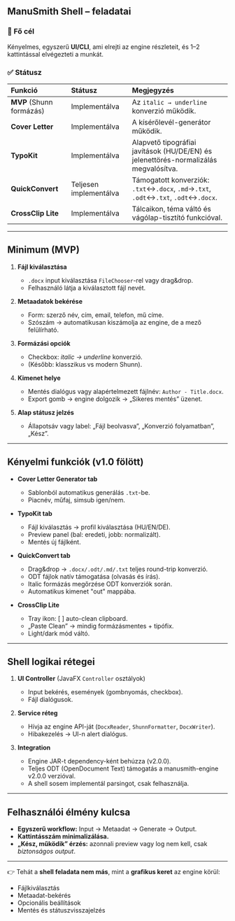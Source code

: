 ## ManuSmith Shell – feladatai

### 🎯 Fő cél

Kényelmes, egyszerű **UI/CLI**, ami elrejti az engine részleteit, és 1–2 kattintással elvégezteti a munkát.

### ✅ Státusz

| Funkció | Státusz | Megjegyzés |
| :--- | :--- | :--- |
| **MVP** (Shunn formázás) |  Implementálva | Az `italic → underline` konverzió működik. |
| **Cover Letter** | Implementálva | A kísérőlevél-generátor működik. |
| **TypoKit** | Implementálva | Alapvető tipográfiai javítások (HU/DE/EN) és jelenettörés-normalizálás megvalósítva. |
| **QuickConvert** | Teljesen implementálva | Támogatott konverziók: `.txt`↔`.docx`, `.md`→`.txt`, `.odt`↔`.txt`, `.odt`↔`.docx`. |
| **CrossClip Lite** | Implementálva | Tálcaikon, téma váltó és vágólap-tisztító funkcióval. |

---

## Minimum (MVP)

1. **Fájl kiválasztása**

   * `.docx` input kiválasztása `FileChooser`-rel vagy drag&drop.
   * Felhasználó látja a kiválasztott fájl nevét.

2. **Metaadatok bekérése**

   * Form: szerző név, cím, email, telefon, mű címe.
   * Szószám → automatikusan kiszámolja az engine, de a mező felülírható.

3. **Formázási opciók**

   * Checkbox: *italic → underline* konverzió.
   * (Később: klasszikus vs modern Shunn).

4. **Kimenet helye**

   * Mentés dialógus vagy alapértelmezett fájlnév: `Author - Title.docx`.
   * Export gomb → engine dolgozik → „Sikeres mentés” üzenet.

5. **Alap státusz jelzés**

   * Állapotsáv vagy label: „Fájl beolvasva”, „Konverzió folyamatban”, „Kész”.

---

## Kényelmi funkciók (v1.0 fölött)

* **Cover Letter Generator tab**

  * Sablonból automatikus generálás `.txt`-be.
  * Piacnév, műfaj, simsub igen/nem.

* **TypoKit tab**

  * Fájl kiválasztás → profil kiválasztása (HU/EN/DE).
  * Preview panel (bal: eredeti, jobb: normalizált).
  * Mentés új fájlként.

* **QuickConvert tab**

  * Drag&drop → `.docx/.odt/.md/.txt` teljes round-trip konverzió.
  * ODT fájlok natív támogatása (olvasás és írás).
  * Italic formázás megőrzése ODT konverziók során.
  * Automatikus kimenet "out" mappába.

* **CrossClip Lite**

  * Tray ikon: [ ] auto-clean clipboard.
  * „Paste Clean” → mindig formázásmentes + tipófix.
  * Light/dark mód váltó.

---

## Shell logikai rétegei

1. **UI Controller** (JavaFX `Controller` osztályok)

   * Input bekérés, események (gombnyomás, checkbox).
   * Fájl dialógusok.

2. **Service réteg**

   * Hívja az engine API-ját (`DocxReader`, `ShunnFormatter`, `DocxWriter`).
   * Hibakezelés → UI-n alert dialógus.

3. **Integration**

   * Engine JAR-t dependency-ként behúzza (v2.0.0).
   * Teljes ODT (OpenDocument Text) támogatás a manusmith-engine v2.0.0 verzióval.
   * A shell sosem implementál parsingot, csak felhasználja.

---

## Felhasználói élmény kulcsa

* **Egyszerű workflow:** Input → Metaadat → Generate → Output.
* **Kattintásszám minimalizálása.**
* **„Kész, működik” érzés:** azonnali preview vagy log nem kell, csak *biztonságos output*.

---

👉 Tehát a **shell feladata nem más**, mint a **grafikus keret** az engine körül:

* Fájlkiválasztás
* Metaadat-bekérés
* Opcionális beállítások
* Mentés és státuszvisszajelzés
